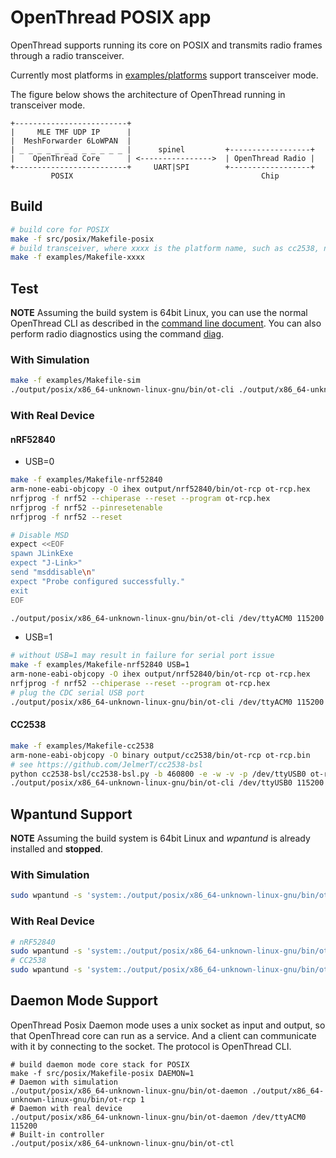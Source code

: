 OpenThread POSIX app
====================

OpenThread supports running its core on POSIX and transmits radio frames through a radio transceiver.

Currently most platforms in [examples/platforms](../../examples/platforms) support transceiver mode.

The figure below shows the architecture of OpenThread running in transceiver mode.

```
+-------------------------+
|     MLE TMF UDP IP      |
|  MeshForwarder 6LoWPAN  |
| _ _ _ _ _ _ _ _ _ _ _ _ |      spinel         +------------------+
|    OpenThread Core      | <---------------->  | OpenThread Radio |
+-------------------------+     UART|SPI        +------------------+
         POSIX                                          Chip
```

Build
-----

```sh
# build core for POSIX
make -f src/posix/Makefile-posix
# build transceiver, where xxxx is the platform name, such as cc2538, nrf52840 and so on
make -f examples/Makefile-xxxx
```

Test
----

**NOTE** Assuming the build system is 64bit Linux, you can use the normal OpenThread CLI as described in the [command line document](../../src/cli/README.md).
You can also perform radio diagnostics using the command [diag](../../src/core/diags/README.md).

### With Simulation

```sh
make -f examples/Makefile-sim
./output/posix/x86_64-unknown-linux-gnu/bin/ot-cli ./output/x86_64-unknown-linux-gnu/bin/ot-rcp 1
```

### With Real Device

#### nRF52840

* USB=0

```sh
make -f examples/Makefile-nrf52840
arm-none-eabi-objcopy -O ihex output/nrf52840/bin/ot-rcp ot-rcp.hex
nrfjprog -f nrf52 --chiperase --reset --program ot-rcp.hex
nrfjprog -f nrf52 --pinresetenable
nrfjprog -f nrf52 --reset

# Disable MSD
expect <<EOF
spawn JLinkExe
expect "J-Link>"
send "msddisable\n"
expect "Probe configured successfully."
exit
EOF

./output/posix/x86_64-unknown-linux-gnu/bin/ot-cli /dev/ttyACM0 115200
```

* USB=1

```sh
# without USB=1 may result in failure for serial port issue
make -f examples/Makefile-nrf52840 USB=1
arm-none-eabi-objcopy -O ihex output/nrf52840/bin/ot-rcp ot-rcp.hex
nrfjprog -f nrf52 --chiperase --reset --program ot-rcp.hex
# plug the CDC serial USB port
./output/posix/x86_64-unknown-linux-gnu/bin/ot-cli /dev/ttyACM0 115200
```

#### CC2538

```sh
make -f examples/Makefile-cc2538
arm-none-eabi-objcopy -O binary output/cc2538/bin/ot-rcp ot-rcp.bin
# see https://github.com/JelmerT/cc2538-bsl
python cc2538-bsl/cc2538-bsl.py -b 460800 -e -w -v -p /dev/ttyUSB0 ot-rcp.bin
./output/posix/x86_64-unknown-linux-gnu/bin/ot-cli /dev/ttyUSB0 115200
```

Wpantund Support
----------------

**NOTE** Assuming the build system is 64bit Linux and *wpantund* is already installed and **stopped**.

### With Simulation

```sh
sudo wpantund -s 'system:./output/posix/x86_64-unknown-linux-gnu/bin/ot-ncp ./output/x86_64-unknown-linux-gnu/bin/ot-rcp 1'
```

### With Real Device

```sh
# nRF52840
sudo wpantund -s 'system:./output/posix/x86_64-unknown-linux-gnu/bin/ot-ncp /dev/ttyACM0 115200'
# CC2538
sudo wpantund -s 'system:./output/posix/x86_64-unknown-linux-gnu/bin/ot-ncp /dev/ttyUSB0 115200'
```

Daemon Mode Support
-------------------

OpenThread Posix Daemon mode uses a unix socket as input and output, so that OpenThread core can run as a service. And a client
can communicate with it by connecting to the socket. The protocol is OpenThread CLI.

```
# build daemon mode core stack for POSIX
make -f src/posix/Makefile-posix DAEMON=1
# Daemon with simulation
./output/posix/x86_64-unknown-linux-gnu/bin/ot-daemon ./output/x86_64-unknown-linux-gnu/bin/ot-rcp 1
# Daemon with real device
./output/posix/x86_64-unknown-linux-gnu/bin/ot-daemon /dev/ttyACM0 115200
# Built-in controller
./output/posix/x86_64-unknown-linux-gnu/bin/ot-ctl
```
